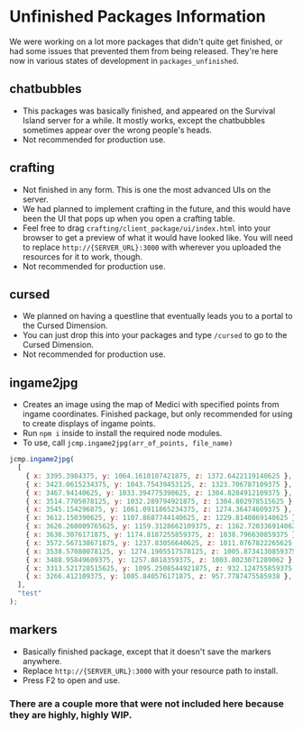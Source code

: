 # Unfinished Packages Information

We were working on a lot more packages that didn't quite get finished, or had some issues that prevented them from being released. They're here now in various states of development in `packages_unfinished`.

## chatbubbles

- This packages was basically finished, and appeared on the Survival Island server for a while. It mostly works, except the chatbubbles sometimes appear over the wrong people's heads.
- Not recommended for production use.

## crafting

- Not finished in any form. This is one the most advanced UIs on the server.
- We had planned to implement crafting in the future, and this would have been the UI that pops up when you open a crafting table.
- Feel free to drag `crafting/client_package/ui/index.html` into your browser to get a preview of what it would have looked like. You will need to replace `http://{SERVER_URL}:3000` with wherever you uploaded the resources for it to work, though.
- Not recommended for production use.

## cursed

- We planned on having a questline that eventually leads you to a portal to the Cursed Dimension.
- You can just drop this into your packages and type `/cursed` to go to the Cursed Dimension.
- Not recommended for production use.

## ingame2jpg

- Creates an image using the map of Medici with specified points from ingame coordinates. Finished package, but only recommended for using to create displays of ingame points.
- Run `npm i` inside to install the required node modules.
- To use, call `jcmp.ingame2jpg(arr_of_points, file_name)`

```js
jcmp.ingame2jpg(
  [
    { x: 3395.3984375, y: 1064.1610107421875, z: 1372.6422119140625 },
    { x: 3423.0615234375, y: 1043.75439453125, z: 1323.706787109375 },
    { x: 3467.94140625, y: 1033.394775390625, z: 1304.8284912109375 },
    { x: 3514.7705078125, y: 1032.289794921875, z: 1304.802978515625 },
    { x: 3545.154296875, y: 1061.0911865234375, z: 1274.36474609375 },
    { x: 3612.150390625, y: 1107.8687744140625, z: 1229.8140869140625 },
    { x: 3626.260009765625, y: 1159.3128662109375, z: 1162.7203369140625 },
    { x: 3636.3076171875, y: 1174.8187255859375, z: 1038.796630859375 },
    { x: 3572.567138671875, y: 1237.83056640625, z: 1011.0767822265625 },
    { x: 3538.57080078125, y: 1274.1905517578125, z: 1005.8734130859375 },
    { x: 3488.95849609375, y: 1257.8818359375, z: 1003.8023071289062 },
    { x: 3313.521728515625, y: 1095.2508544921875, z: 932.124755859375 },
    { x: 3266.412109375, y: 1085.840576171875, z: 957.7787475585938 },
  ],
  "test"
);
```

## markers

- Basically finished package, except that it doesn't save the markers anywhere.
- Replace `http://{SERVER_URL}:3000` with your resource path to install.
- Press F2 to open and use.

### There are a couple more that were not included here because they are highly, highly WIP.
